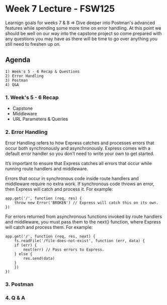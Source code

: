 # Week 7 Lecture - FSW125

Learnign goals for weeks 7 & 8 => Dive deeper into Postman's advanced features while spending some more time on error handling. At this point we should be well on our way into the capstone project so come prepared with any questions you may have as there will be time to go over anything you still need to freshen up on.

## Agenda

    1) Week's 5 - 6 Recap & Questions
    2) Error Handling
    3) Postman
    4) Q&A

### 1. Week's 5 - 6 Recap

- Capstone
- Middleware
- URL Parameters & Queries

### 2. Error Handling

Error Handling refers to how Express catches and processes errors that occur both synchronously and asynchronously. Express comes with a default error handler so you don’t need to write your own to get started.

It’s important to ensure that Express catches all errors that occur while running route handlers and middleware.

Errors that occur in synchronous code inside route handlers and middleware require no extra work. If synchronous code throws an error, then Express will catch and process it. For example:

    app.get('/', function (req, res) {
        throw new Error('BROKEN') // Express will catch this on its own.
    })

For errors returned from asynchronous functions invoked by route handlers and middleware, you must pass them to the next() function, where Express will catch and process them. For example:

    app.get('/', function (req, res, next) {
        fs.readFile('/file-does-not-exist', function (err, data) {
        if (err) {
            next(err) // Pass errors to Express.
        } else {
            res.send(data)
        }
        })
    })

### 3. Postman

### 4. Q & A
